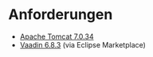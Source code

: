# Anforderungen #

  * [Apache Tomcat 7.0.34](http://apache.mirror.iphh.net/tomcat/tomcat-7/v7.0.34/bin/apache-tomcat-7.0.34.zip)
  * [Vaadin 6.8.3](https://vaadin.com/home) (via Eclipse Marketplace)